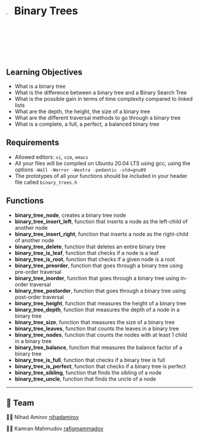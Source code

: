 # <a> <img src="https://upload.wikimedia.org/wikipedia/commons/thumb/1/18/C_Programming_Language.svg/1200px-C_Programming_Language.svg.png" width=3% heigth=3% ></img></a>  Binary Trees


## Learning Objectives
- What is a binary tree
- What is the difference between a binary tree and a Binary Search Tree
- What is the possible gain in terms of time complexity compared to linked lists
- What are the depth, the height, the size of a binary tree
- What are the different traversal methods to go through a binary tree
- What is a complete, a full, a perfect, a balanced binary tree
## Requirements
- Allowed editors: `vi`, `vim`, `emacs`
- All your files will be compiled on Ubuntu 20.04 LTS using gcc, using the options `-Wall -Werror -Wextra -pedantic -std=gnu89`
- The prototypes of all your functions should be included in your header file called `binary_trees.h`
## Functions
- **binary_tree_node**, creates a binary tree node
- **binary_tree_insert_left**, function that inserts a node as the left-child of another node
- **binary_tree_insert_right**, function that inserts a node as the right-child of another node
- **binary_tree_delete**, function that deletes an entire binary tree
- **binary_tree_is_leaf**, function that checks if a node is a leaf
- **binary_tree_is_root**, function that checks if a given node is a root
- **binary_tree_preorder**,  function that goes through a binary tree using pre-order traversal
- **binary_tree_inorder**,  function that goes through a binary tree using in-order traversal
- **binary_tree_postorder**, function that goes through a binary tree using post-order traversal
- **binary_tree_height**,  function that measures the height of a binary tree
- **binary_tree_depth**, function that measures the depth of a node in a binary tree
- **binary_tree_size**, function that measures the size of a binary tree
- **binary_tree_leaves**, function that counts the leaves in a binary tree
- **binary_tree_nodes**,  function that counts the nodes with at least 1 child in a binary tree
- **binary_tree_balance**, function that measures the balance factor of a binary tree
- **binary_tree_is_full**, function that checks if a binary tree is full
- **binary_tree_is_perfect**, function that checks if a binary tree is perfect
- **binary_tree_sibling**, function that finds the sibling of a node
- **binary_tree_uncle**, function that finds the uncle of a node

---

## 👥 Team
👨‍💻 Nihad Amirov [nihadamirov](https://github.com/nihadamirov)

👨‍💻 Kamran Mahmudov  [rafigmammadov](https://github.com/rafigmammadov)